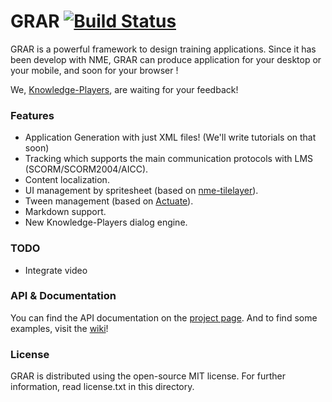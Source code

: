 GRAR [![Build Status](https://travis-ci.org/Knowledge-Players/grar.png?branch=master)](https://travis-ci.org/Knowledge-Players/grar)
====

GRAR is a powerful framework to design training applications. Since it has been develop with NME, GRAR can produce application for your desktop or your mobile, and soon for your browser !

We, [Knowledge-Players](http://www.knowledge-players.com), are waiting for your feedback!

### Features 
* Application Generation with just XML files! (We'll write tutorials on that soon) 
* Tracking which supports the main communication protocols with LMS (SCORM/SCORM2004/AICC).
* Content localization.
* UI management by spritesheet (based on [nme-tilelayer](https://github.com/elsassph/nme-tilelayer)). 
* Tween management (based on [Actuate](https://github.com/jgranick/actuate)). 
* Markdown support. 
* New Knowledge-Players dialog engine.

### TODO
* Integrate video

### API & Documentation
You can find the API documentation on the [project page](http://knowledge-players.github.com/grar/). And to find some examples, visit the [wiki](https://github.com/Knowledge-Players/grar/wiki)!

### License 
GRAR is distributed using the open-source MIT license. For further information, read license.txt in this directory. 
